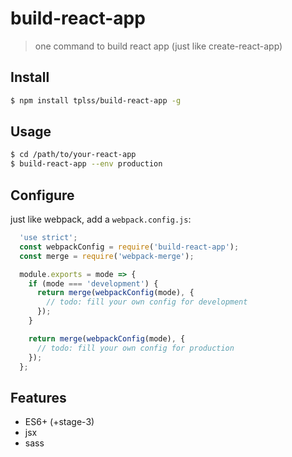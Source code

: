 
# build-react-app

> one command to build react app (just like create-react-app)

## Install

```bash
$ npm install tplss/build-react-app -g
```

## Usage
```bash
$ cd /path/to/your-react-app
$ build-react-app --env production
```

## Configure

just like webpack, add a `webpack.config.js`:

```js
  'use strict';
  const webpackConfig = require('build-react-app');
  const merge = require('webpack-merge');

  module.exports = mode => {
    if (mode === 'development') {
      return merge(webpackConfig(mode), {
        // todo: fill your own config for development
      });
    }

    return merge(webpackConfig(mode), {
      // todo: fill your own config for production
    });
  };
```


## Features

+ ES6+ (+stage-3)
+ jsx
+ sass
